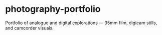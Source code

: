 # photography-portfolio
Portfolio of analogue and digital explorations — 35mm film, digicam stills, and camcorder visuals.
